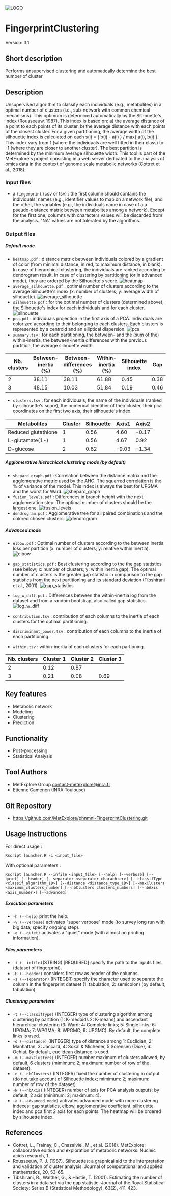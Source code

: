 ![LOGO](images/Logo_Metexplore.png)
# FingerprintClustering

Version: 3.1

## Short description
Performs unsupervised clustering and automatically determine the best number of cluster

## Description
Unsupervised algorithm to classify each individuals (e.g., metabolites) in a optimal number of clusters (i.e., sub-network with common chemical mecanisms). This optimum is determined automatically by the Silhouette's index (Rousseeuw, 1987). This index is based on: a) the average distance of a point to each points of its cluster, b) the average distance with each points of the closest cluster. For a given partitioning, the average width of the silhouette index is calculated on each s(i) = ( b(i) - a(i) ) / max{ a(i), b(i) }. This index vary from 1 (where the individuals are well fitted in their class) to -1 (where they are closer to another cluster). The best partition is determined by the minimum average silhouette width. This tool is part of the MetExplore's project consisting in a web server dedicated to the analysis of omics data in the context of genome scale metabolic networks (Cottret et al., 2018).

### Input files
- a ```fingerprint``` (csv or tsv) : the first column should contains the individuals' names (e.g., identifier values to map on a network file), and the other, the variables (e.g., the individuals name in case of a a pseudo-distance matrix between metabolites among a network). Except for the first one, columns with characters values will be discarded from the analysis. "NA" values are not tolerated by the algorithms.

### Output files

##### Default mode 

- ```heatmap.pdf``` : distance matrix between individuals colored by a gradient of color (from minimal distance, in red, to maximum distance, in blank). In case of hierarchical clustering, the individuals are ranked according to dendrogram result. In case of clustering by partitioning (or in advanced mode), they are ordered by the Silhouette's score.
![heatmap](/images/heatmap.png)
- ```average_silhouette.pdf``` : optimal number of clusters according to the average Silhouette's index (x: number of clusters; y: average width of silhouette).
![average_silhouette](/images/average_silhouette.png)
- ```silhouette.pdf``` : for the optimal number of clusters (determined above), the Silhouette's index for each individuals and for each cluster.
![silhouette](/images/silhouette.png)
- ```pca.pdf``` : individuals projection in the first axis of a PCA. Individuals are colorized according to their belonging to each clusters. Each clusters is represented by a centroid and an elliptical dispersion.
![pca](/images/pca.png)
- ```summary.tsv``` : for each partitioning, the between- and the (sum of the) within-inertia, the between-inertia differences with the previous partition, the average silhouette width.

Nb. clusters | Between-inertia (%) | Between-differences (%) | Within-inertia (%) | Silhouette index | Gap | Gap SE
------------ | ------------------- | ----------------------- | ------------------ | ---------------- | --- | ------
2 | 38.11 | 38.11 | 61.88 | 0.45 | 0.38 | 0.039
3 | 48.15 | 10.03 | 51.84 | 0.19 | 0.46 | 0.041

- ```clusters.tsv``` : for each individuals, the name of the individuals (ranked by silhouette's score), the numerical identifier of their cluster, their pca coordinates on the first two axis, their silhouette's index.

Metabolites | Cluster | Silhouette | Axis1 | Axis2
----------- | ------- | ---------- | ----- | -----
Reduced glutathione | 1 | 0.56 | 4.60 | -0.17
L-glutamate(1-) | 1 | 0.56 | 4.67 | 0.92
D-glucose | 2 | 0.62 | -9.03 | -1.34


##### Agglomerative hierachical clustering mode (by default)

- ```shepard_graph.pdf``` : Correlation between the distance matrix and the agglomerative metric used by the AHC. The squarred correlation is the % of variance of the model. This index is always the best for UPGMA and the worst for Ward. 
![shepard_graph](/images/shepard_graph.png)
- ```fusion_levels.pdf``` : Differences in branch height with the next agglomeration step. The optimal number of clusters should be the largest one.
![fusion_levels](/images/fusion_levels.png) 
- ```dendrogram.pdf``` : Agglomerative tree for all paired combinations and the colored chosen clusters.
![dendrogram](/images/dendrogram.png)

##### Advanced mode 

- ```elbow.pdf``` : Optimal number of clusters according to the between inertia loss per partition (x: number of clusters; y: relative within inertia). 
![elbow](/images/elbow.png)
- ```gap_statistics.pdf``` : Best clustering according to the the gap statistics (see below; x: number of clusters; y: within inertia gap). The optimal number of clusters is the greater gap statistic in comparison to the gap statistics from the next partitioning and its standard deviation (Tibshirani et al., 2001). 
![gap_statistics](/images/gap_statistics.png)
- ```log_w_diff.pdf``` : Differences between the within-inertia log from the dataset and from a random bootstrap, also called gap statistics.
![log_w_diff](/images/log_w_diff.png)
- ```contribution.tsv``` : contribution of each columns to the inertia of each clusters for the optimal partitioning.

- ```discriminant_power.tsv``` : contribution of each columns to the inertia of each partitioning.

- ```within.tsv``` : within-inertia of each clusters for each partioning.

Nb. clusters | Cluster 1 | Cluster 2 | Cluster 3
------------ | --------- | --------- | ---------
2 | 0.12 | 0.87 | 
3 | 0.21 | 0.08 | 0.69


## Key features
- Metabolic network
- Modeling
- Clustering
- Prediction

## Functionality
- Post-processing
- Statistical Analysis

## Tool Authors
- MetExplore Group contact-metexplore@inra.fr
- Etienne Camenen (INRA Toulouse)

## Git Repository
- https://github.com/MetExplore/phnmnl-FingerprintClustering.git


## Usage Instructions
For direct usage :

```
Rscript launcher.R -i <input_file>
```

With optional parameters :

```
Rscript launcher.R --infile <input_file> [--help] [--verbose] [--quiet] [--header] [--separator <separator_charachter>] [--classifType <classif_algorithm_ID>] [--distance <distance_type_ID>] [--maxClusters <maximum_clusters_number] [--nbClusters clusters_numbers] [--nbAxis <axis_number>] [--advanced]
```

##### Execution parameters
- ```-h (--help)``` print the help.
- ```-v (--verbose)``` activates "super verbose" mode (to survey long run with big data; specify ongoing step).
- ```-q (--quiet)``` activates a "quiet" mode (with almost no printing information).


##### Files parameters
- ```-i (--infile)```(STRING) [REQUIRED] specify the path to the inputs files (dataset of fingerprint).
- ```-H (--header)``` considers first row as header of the columns.
- ```-s (--separator)``` (INTEGER) specify the character used to separate the column in the fingerprint dataset (1: tabulation, 2: semicolon) (by default, tabulation).


##### Clustering parameters
- ```-t (--classifType)``` (INTEGER) type of clustering algorithm among clustering by partition (1: K-medoids 2: K-means) and ascendant hierarchical clustering (3: Ward; 4: Complete links; 5: Single links; 6: UPGMA; 7: WPGMA; 8: WPGMC; 9: UPGMC). By default, the complete links is used.
- ```-d (--distance)``` (INTEGER) type of distance among 1: Euclidian, 2: Manhattan, 3: Jaccard, 4: Sokal & Michener, 5 Sorensen (Dice), 6: Ochiai. By default, euclidean distance is used.
- ```-m (--maxClusters)``` (INTEGER) number maximum of clusters allowed; by default, 6 clusters (mimimum: 2; maximum: number of row of the dataset).
- ```-n (--nbClusters)``` (INTEGER) fixed the number of clustering in output (do not take account of Silhouette index; mimimum: 2; maximum: number of row of the dataset).
- ```-N (--nbAxis)``` (INTEGER) number of axis for PCA analysis outputs; by default, 2 axis (minimum: 2; maximum: 4).
- ```-a (--advanced mode)``` activates advanced mode with more clustering indexes: gap statistics, elbow, agglomerative coefficient, silhouette index and pca first 2 axis for each points. The heatmap will be ordered by silhouette index.


## References
- Cottret, L., Frainay, C., Chazalviel, M., et al. (2018). MetExplore: collaborative edition and exploration of metabolic networks. Nucleic acids research, 1.
- Rousseeuw, P. J. (1987). Silhouettes: a graphical aid to the interpretation and validation of cluster analysis. Journal of computational and applied mathematics, 20, 53-65.
- Tibshirani, R., Walther, G., & Hastie, T. (2001). Estimating the number of clusters in a data set via the gap statistic. Journal of the Royal Statistical Society: Series B (Statistical Methodology), 63(2), 411-423.